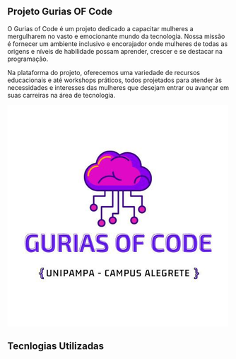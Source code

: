## **Projeto Gurias OF Code**

O Gurias of Code é um projeto dedicado a capacitar mulheres a mergulharem no vasto e emocionante mundo da tecnologia. Nossa missão é fornecer um ambiente inclusivo e encorajador onde mulheres de todas as origens e níveis de habilidade possam aprender, crescer e se destacar na programação.

Na plataforma do projeto, oferecemos uma variedade de recursos educacionais e até workshops práticos, todos projetados para atender às necessidades e interesses das mulheres que desejam entrar ou avançar em suas carreiras na área de tecnologia.


 ![](https://github.com/Viniciussds/Plataforma-gurias-of-code/blob/main/plataforma/estaticos/img/logo.jpg)

 

 ## **Tecnlogias Utilizadas**

 

 
 

 


